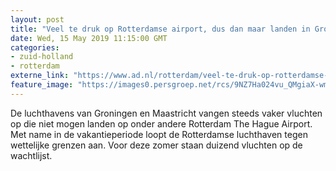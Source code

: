 ```yaml
---
layout: post
title: "Veel te druk op Rotterdamse airport, dus dan maar landen in Groningen"
date: Wed, 15 May 2019 11:15:00 GMT
categories: 
- zuid-holland 
- rotterdam 
externe_link: "https://www.ad.nl/rotterdam/veel-te-druk-op-rotterdamse-airport-dus-dan-maar-landen-in-groningen~a8353c32/"
feature_image: "https://images0.persgroep.net/rcs/9NZ7Ha024vu_QMgiaX-wmyN88HA/diocontent/137550307/_fitwidth/400/?appId=21791a8992982cd8da851550a453bd7f&quality=0.7"
---
```


De luchthavens van Groningen en Maastricht vangen steeds vaker vluchten op die niet mogen landen op onder andere Rotterdam The Hague Airport. Met name in de vakantieperiode loopt de Rotterdamse luchthaven tegen wettelijke grenzen aan. Voor deze zomer staan duizend vluchten op de wachtlijst.
